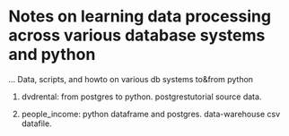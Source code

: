 # Notes on learning data processing across various database systems and python

... Data, scripts, and howto on various db systems to&from python

1. dvdrental: from postgres to python. postgrestutorial source data.

2. people_income: python dataframe and postgres. data-warehouse csv datafile.



